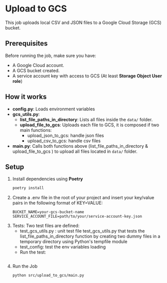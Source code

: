 # Upload to GCS

This job uploads local CSV and JSON files to a Google Cloud Storage (GCS) bucket.  

## Prerequisites

Before running the job, make sure you have:

- A Google Cloud account.
- A GCS bucket created.
- A service account key with access to GCS (At least **Storage Object User role**)

## How it works

- **config.py**: Loads environment variables
- **gcs_utils.py**:  
  - **list_file_paths_in_directory**: Lists all files inside the `data/` folder.  
  - **upload_file_to_gcs**: Uploads each file to GCS, it is composed if two main functions:
      - upload_json_to_gcs: handle json files
      - upload_csv_to_gcs:  handle csv files
- **main.py**: Calls both functions above (list_file_paths_in_directory & upload_file_to_gcs ) to upload all files located in `data/` folder.

## Setup

1. Install dependencies using **Poetry**
   ```bash
   poetry install

2. Create a .env file in the root of your project and insert your key/value pairs in the following format of KEY=VALUE:
    ```.env
    BUCKET_NAME=your-gcs-bucket-name
    SERVICE_ACCOUNT_FILE=path/to/your/service-account-key.json

3. Tests: Two test files are defined:
   - test_gcs_utils.py : unit test file test_gcs_utils.py that tests the list_file_paths_in_directory function by creating two dummy files in a temporary directory using Python's tempfile module
   - test_config: test the env variables loading
   - Run the test:
   ```poetry run pytest

4. Run the Job
   ```bash
   python src/upload_to_gcs/main.py
